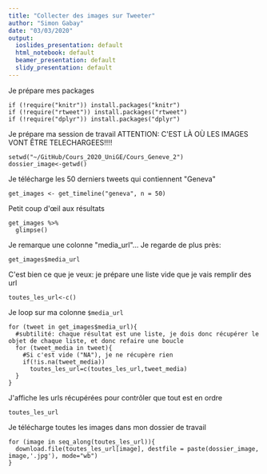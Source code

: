 ```yaml
---
title: "Collecter des images sur Tweeter"
author: "Simon Gabay"
date: "03/03/2020"
output:
  ioslides_presentation: default
  html_notebook: default
  beamer_presentation: default
  slidy_presentation: default
---
```


Je prépare mes packages

```{r}
if (!require("knitr")) install.packages("knitr")
if (!require("rtweet")) install.packages("rtweet")
if (!require("dplyr")) install.packages("dplyr")
```

Je prépare ma session de travail
ATTENTION: C'EST LÀ OÙ LES IMAGES VONT ÊTRE TELECHARGEES!!!!

```{r}
setwd("~/GitHub/Cours_2020_UniGE/Cours_Geneve_2")
dossier_image<-getwd()
```

Je télécharge les 50 derniers tweets qui contiennent  "Geneva"

```{r}
get_images <- get_timeline("geneva", n = 50)
```

Petit coup d'œil aux résultats

```{r}
get_images %>%
  glimpse()
```

Je remarque une colonne "media_url"… Je regarde de plus près:

```{r}
get_images$media_url
```

C'est bien ce que je veux: je prépare une liste vide que je vais remplir des url

```{r}
toutes_les_url<-c()
```

Je loop sur ma colonne `$media_url`

```{r}
for (tweet in get_images$media_url){
  #subtilité: chaque résultat est une liste, je dois donc récupérer le objet de chaque liste, et donc refaire une boucle
  for (tweet_media in tweet){
    #Si c'est vide ("NA"), je ne récupère rien
    if(!is.na(tweet_media))
      toutes_les_url=c(toutes_les_url,tweet_media)
  }
}
```

J'affiche les urls récupérées pour contrôler que tout est en ordre

```{r}
toutes_les_url
```

Je télécharge toutes les images dans mon dossier de travail

```{r}
for (image in seq_along(toutes_les_url)){
  download.file(toutes_les_url[image], destfile = paste(dossier_image, image,'.jpg'), mode="wb")
}
```
